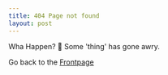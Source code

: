 ```yaml
---
title: 404 Page not found
layout: post
---
```

Wha Happen?
🤨
Some 'thing' has gone awry.

Go back to the [Frontpage]({{site.url}}{{site.baseurl}})
